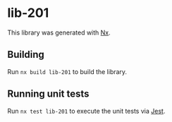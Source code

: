 # lib-201

This library was generated with [Nx](https://nx.dev).

## Building

Run `nx build lib-201` to build the library.

## Running unit tests

Run `nx test lib-201` to execute the unit tests via [Jest](https://jestjs.io).
